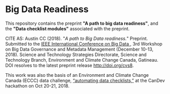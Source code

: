 # Big Data Readiness

This repository contains the preprint **"A path to big data readiness"**, and the **"Data checklist modules"** associated with the preprint.

CITE AS: Austin CC (2018). "*A path to Big Data readiness.*" Preprint. Submitted to the [IEEE International Conference on Big Data ](http://cci.drexel.edu/bigdata/bigdata2018/), 3rd Workshop on Big Data Governance and Metadata Management (December 10-13, 2018). Science and Technology Strategies Directorate, Science and Technology Branch, Environment and Climate Change Canada, Gatineau. DOI resolves to the latest preprint release http://doi.org/cvs8.

This work was also the basis of an Environment and Climate Change Canada (ECCC) data challenge, [“automating data checklists,”](https://github.com/claireaustin/Hackathon_CanDev2018-10-20) at the CanDev hackathon on Oct 20-21, 2018.
